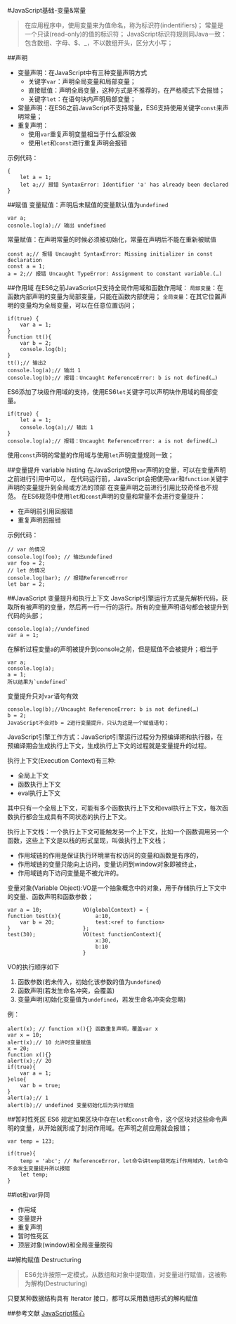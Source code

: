 #JavaScript基础-变量&常量
> 在应用程序中，使用变量来为值命名，称为标识符(indentifiers)；
> 常量是一个只读(read-only)的值的标识符；
> JavaScript标识符规则同Java一致：包含数组、字母、$、_，不以数组开头，区分大小写；

##声明
+ 变量声明：在JavaScript中有三种变量声明方式
	* 关键字`var`：声明全局变量和局部变量；
	* 直接赋值：声明全局变量，这种方式是不推荐的，在严格模式下会报错；
	* 关键字`let`：在语句块内声明局部变量；
+ 常量声明：在ES6之前JavaScript不支持常量，ES6支持使用关键字`const`来声明常量；
+ 重复声明：
	* 使用`var`重复声明变量相当于什么都没做
	* 使用`let`和`const`进行重复声明会报错

示例代码：

	{
		let a = 1;
		let a;// 报错 SyntaxError: Identifier 'a' has already been declared
	}

##赋值
变量赋值：声明后未赋值的变量默认值为`undefined`
	
	var a;
	cosnole.log(a);// 输出 undefined

常量赋值：在声明常量的时候必须被初始化，常量在声明后不能在重新被赋值

	const a;// 报错 Uncaught SyntaxError: Missing initializer in const declaration
	const a = 1;
	a = 2;// 报错 Uncaught TypeError: Assignment to constant variable.(…)
	
##作用域
在ES6之前JavaScript只支持全局作用域和函数作用域：
`局部变量`：在函数内部声明的变量为局部变量，只能在函数内部使用；
`全局变量`：在其它位置声明的变量均为全局变量，可以在任意位置访问；
	
	if(true) {
		var a = 1;
	}
	function tt(){
		var b = 2;
		console.log(b);
	}
	tt();// 输出2
	console.log(a);// 输出 1
	console.log(b);// 报错：Uncaught ReferenceError: b is not defined(…)

ES6添加了块级作用域的支持，使用ES6`let`关键字可以声明块作用域的局部变量。

	if(true) {
		let a = 1;
		console.log(a);// 输出 1
	}
	console.log(a);// 报错：Uncaught ReferenceError: a is not defined(…)

使用`const`声明的常量的作用域与使用`let`声明变量规则一致；


##变量提升 variable histing
在JavaScript使用`var`声明的变量，可以在变量声明之前进行引用中可以，
在代码运行前，JavaScript会把使用`var`和`function`关键字声明的变量提升到全局或方法的顶部
在变量声明之前进行引用比较奇怪也不规范。
在ES6规范中使用`let`和`const`声明的变量和常量不会进行变量提升：
+ 在声明前引用回报错
+ 重复声明回报错

示例代码：

	// var 的情况
	console.log(foo); // 输出undefined
	var foo = 2;
	// let 的情况
	console.log(bar); // 报错ReferenceError
	let bar = 2;


##JavaScript 变量提升和执行上下文
JavaScript引擎运行方式是先解析代码，获取所有被声明的变量，然后再一行一行的运行。所有的变量声明语句都会被提升到代码的头部；

	console.log(a);//undefined
	var a = 1;
	
在解析过程变量a的声明被提升到console之前，但是赋值不会被提升；相当于

	var a;
	console.log(a);
	a = 1;
	所以结果为`undefined`

变量提升只对`var`语句有效

	console.log(b);//Uncaught ReferenceError: b is not defined(…)
	b = 2;
	JavaScript不会对b = 2进行变量提升，只认为这是一个赋值语句；

JavaScript引擎工作方式：JavaScript引擎运行过程分为预编译期和执行器，在预编译期会生成执行上下文，生成执行上下文的过程就是变量提升的过程。

执行上下文(Execution Context)有三种:
+ 全局上下文
+ 函数执行上下文
+ eval执行上下文

其中只有一个全局上下文，可能有多个函数执行上下文和eval执行上下文，每次函数执行都会生成具有不同状态的执行上下文。

执行上下文栈：一个执行上下文可能触发另一个上下文，比如一个函数调用另一个函数，这些上下文是以栈的形式呈现，叫做执行上下文栈；
+ 作用域链的作用是保证执行环境里有权访问的变量和函数是有序的，
+ 作用域链的变量只能向上访问，变量访问到window对象即被终止，
+ 作用域链向下访问变量是不被允许的。

变量对象(Variable Object):VO是一个抽象概念中的对象，用于存储执行上下文中的变量、函数声明和函数参数；

	var a = 10;      		VO(globalContext) = {
	function test(x){			a:10,
		var b = 20;				test:<ref to function>
	}						};	
	test(30);				VO(test functionContext){
								x:30,
								b:10
							}

VO的执行顺序如下
1. 函数参数(若未传入，初始化该参数的值为`undefined`)
2. 函数声明(若发生命名冲突，会覆盖)
3. 变量声明(初始化变量值为`undefined`，若发生命名冲突会忽略)

例：

	alert(x); // function x(){} 函数重复声明，覆盖var x
	var x = 10;
	alert(x);// 10 允许时变量赋值
	x = 20;
	function x(){}
	alert(x);// 20
	if(true){
		var a = 1;
	}else{
		var b = true;
	}
	alert(a);// 1
	alert(b);// undefined 变量初始化后为执行赋值

##暂时性死区
ES6 规定如果区块中存在`let`和`const`命令，这个区块对这些命令声明的变量，从开始就形成了封闭作用域。在声明之前应用就会报错；

	var temp = 123;

	if(true){
		temp = 'abc'; // ReferenceError，let命令讲temp锁死在if作用域内，let命令不会发生变量提升所以报错
		let temp; 
	}

##let和var异同
+ 作用域
+ 变量提升
+ 重复声明
+ 暂时性死区
+ 顶层对象(window)和全局变量脱钩

##解构赋值 Destructuring
> ES6允许按照一定模式，从数组和对象中提取值，对变量进行赋值，这被称为解构(Destructuring)

只要某种数据结构具有 Iterator 接口，都可以采用数组形式的解构赋值


##参考文献
[JavaScript核心](http://weizhifeng.net/javascript-the-core.html#execution-context-stack)